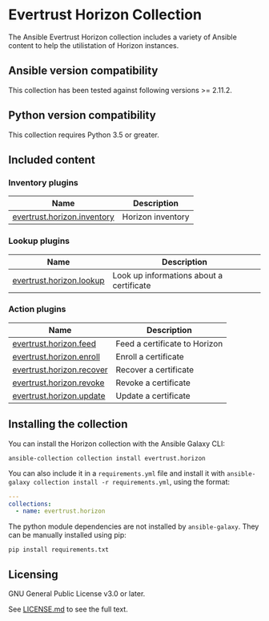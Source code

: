 # Evertrust Horizon Collection

The Ansible Evertrust Horizon collection includes a variety of Ansible content to help the utilistation of Horizon instances.  

<!-- Start requires_ansible -->
## Ansible version compatibility

This collection has been tested against following versions >= 2.11.2.  
<!-- End requires_ansible -->

## Python version compatibility

This collection requires Python 3.5 or greater.

<!-- Start collection content -->
## Included content

### Inventory plugins
Name | Description
--- | ---
[evertrust.horizon.inventory](docs/evertrust.horizon.inventory.asciidoc) | Horizon inventory

### Lookup plugins
Name | Description
--- | ---
[evertrust.horizon.lookup](docs/evertrust.horizon.lookup.asciidoc) | Look up informations about a certificate 

### Action plugins
Name | Description
--- | ---
[evertrust.horizon.feed](docs/evertrust.horizon.feed_action.asciidoc) | Feed a certificate to Horizon
[evertrust.horizon.enroll](docs/evertrust.horizon.enroll_action.asciidoc) | Enroll a certificate
[evertrust.horizon.recover](docs/evertrust.horizon.recover_action.asciidoc) | Recover a certificate
[evertrust.horizon.revoke](docs/evertrust.horizon.revoke_action.asciidoc) | Revoke a certificate
[evertrust.horizon.update](docs/evertrust.horizon.update_action.asciidoc) | Update a certificate

<!-- End collection content -->

## Installing the collection

You can install the Horizon collection with the Ansible Galaxy CLI:

    ansible-collection collection install evertrust.horizon

You can also include it in a `requirements.yml` file and install it with `ansible-galaxy collection install -r requirements.yml`, using the format:

```yaml
---
collections:
  - name: evertrust.horizon
```

The python module dependencies are not installed by `ansible-galaxy`. They can be manually installed using pip:

    pip install requirements.txt

## Licensing

GNU General Public License v3.0 or later.

See [LICENSE.md](LICENSE.md) to see the full text.
